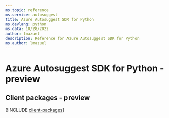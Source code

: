 ```yaml
---
ms.topic: reference
ms.service: autosuggest
title: Azure Autosuggest SDK for Python
ms.devlang: python
ms.data: 10/28/2022
author: lmazuel
description: Reference for Azure Autosuggest SDK for Python
ms.author: lmazuel
---
```

# Azure Autosuggest SDK for Python - preview

## Client packages - preview
[!INCLUDE [client-packages](autosuggest-client-index.md)]
